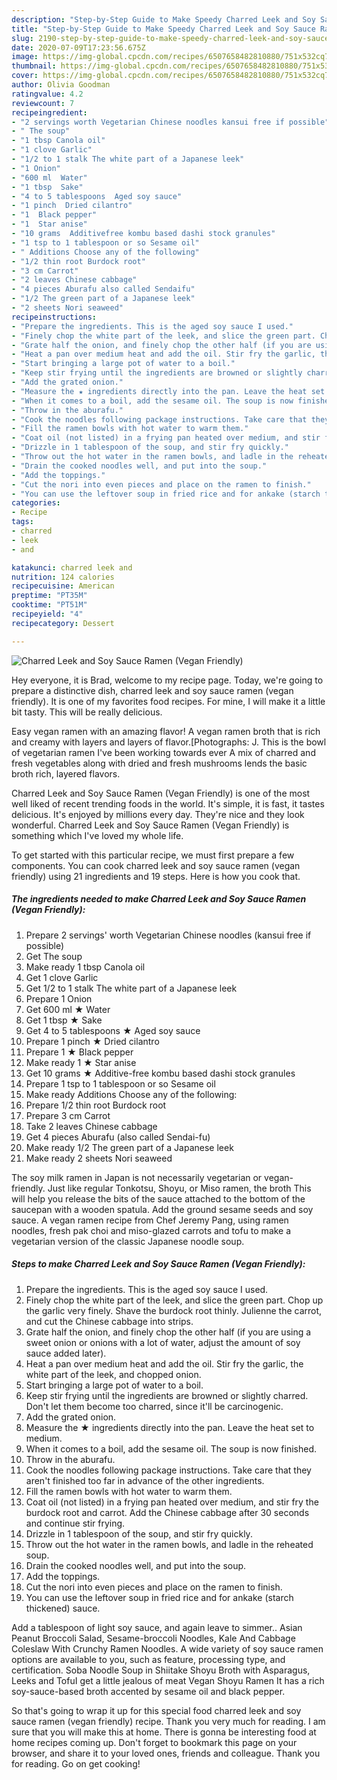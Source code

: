 ```yaml
---
description: "Step-by-Step Guide to Make Speedy Charred Leek and Soy Sauce Ramen (Vegan Friendly)"
title: "Step-by-Step Guide to Make Speedy Charred Leek and Soy Sauce Ramen (Vegan Friendly)"
slug: 2190-step-by-step-guide-to-make-speedy-charred-leek-and-soy-sauce-ramen-vegan-friendly
date: 2020-07-09T17:23:56.675Z
image: https://img-global.cpcdn.com/recipes/6507658482810880/751x532cq70/charred-leek-and-soy-sauce-ramen-vegan-friendly-recipe-main-photo.jpg
thumbnail: https://img-global.cpcdn.com/recipes/6507658482810880/751x532cq70/charred-leek-and-soy-sauce-ramen-vegan-friendly-recipe-main-photo.jpg
cover: https://img-global.cpcdn.com/recipes/6507658482810880/751x532cq70/charred-leek-and-soy-sauce-ramen-vegan-friendly-recipe-main-photo.jpg
author: Olivia Goodman
ratingvalue: 4.2
reviewcount: 7
recipeingredient:
- "2 servings worth Vegetarian Chinese noodles kansui free if possible"
- " The soup"
- "1 tbsp Canola oil"
- "1 clove Garlic"
- "1/2 to 1 stalk The white part of a Japanese leek"
- "1 Onion"
- "600 ml  Water"
- "1 tbsp  Sake"
- "4 to 5 tablespoons  Aged soy sauce"
- "1 pinch  Dried cilantro"
- "1  Black pepper"
- "1  Star anise"
- "10 grams  Additivefree kombu based dashi stock granules"
- "1 tsp to 1 tablespoon or so Sesame oil"
- " Additions Choose any of the following"
- "1/2 thin root Burdock root"
- "3 cm Carrot"
- "2 leaves Chinese cabbage"
- "4 pieces Aburafu also called Sendaifu"
- "1/2 The green part of a Japanese leek"
- "2 sheets Nori seaweed"
recipeinstructions:
- "Prepare the ingredients. This is the aged soy sauce I used."
- "Finely chop the white part of the leek, and slice the green part. Chop up the garlic very finely. Shave the burdock root thinly. Julienne the carrot, and cut the Chinese cabbage into strips."
- "Grate half the onion, and finely chop the other half (if you are using a sweet onion or onions with a lot of water, adjust the amount of soy sauce added later)."
- "Heat a pan over medium heat and add the oil. Stir fry the garlic, the white part of the leek, and chopped onion."
- "Start bringing a large pot of water to a boil."
- "Keep stir frying until the ingredients are browned or slightly charred. Don&#39;t let them become too charred, since it&#39;ll be carcinogenic."
- "Add the grated onion."
- "Measure the ★ ingredients directly into the pan. Leave the heat set to medium."
- "When it comes to a boil, add the sesame oil. The soup is now finished."
- "Throw in the aburafu."
- "Cook the noodles following package instructions. Take care that they aren&#39;t finished too far in advance of the other ingredients."
- "Fill the ramen bowls with hot water to warm them."
- "Coat oil (not listed) in a frying pan heated over medium, and stir fry the burdock root and carrot. Add the Chinese cabbage after 30 seconds and continue stir frying."
- "Drizzle in 1 tablespoon of the soup, and stir fry quickly."
- "Throw out the hot water in the ramen bowls, and ladle in the reheated soup."
- "Drain the cooked noodles well, and put into the soup."
- "Add the toppings."
- "Cut the nori into even pieces and place on the ramen to finish."
- "You can use the leftover soup in fried rice and for ankake (starch thickened) sauce."
categories:
- Recipe
tags:
- charred
- leek
- and

katakunci: charred leek and 
nutrition: 124 calories
recipecuisine: American
preptime: "PT35M"
cooktime: "PT51M"
recipeyield: "4"
recipecategory: Dessert

---
```



![Charred Leek and Soy Sauce Ramen (Vegan Friendly)](https://img-global.cpcdn.com/recipes/6507658482810880/751x532cq70/charred-leek-and-soy-sauce-ramen-vegan-friendly-recipe-main-photo.jpg)

Hey everyone, it is Brad, welcome to my recipe page. Today, we're going to prepare a distinctive dish, charred leek and soy sauce ramen (vegan friendly). It is one of my favorites food recipes. For mine, I will make it a little bit tasty. This will be really delicious.

Easy vegan ramen with an amazing flavor! A vegan ramen broth that is rich and creamy with layers and layers of flavor.[Photographs: J. This is the bowl of vegetarian ramen I&#39;ve been working towards ever A mix of charred and fresh vegetables along with dried and fresh mushrooms lends the basic broth rich, layered flavors.

Charred Leek and Soy Sauce Ramen (Vegan Friendly) is one of the most well liked of recent trending foods in the world. It's simple, it is fast, it tastes delicious. It's enjoyed by millions every day. They're nice and they look wonderful. Charred Leek and Soy Sauce Ramen (Vegan Friendly) is something which I've loved my whole life.


To get started with this particular recipe, we must first prepare a few components. You can cook charred leek and soy sauce ramen (vegan friendly) using 21 ingredients and 19 steps. Here is how you cook that.

<!--inarticleads1-->

##### The ingredients needed to make Charred Leek and Soy Sauce Ramen (Vegan Friendly):

1. Prepare 2 servings&#39; worth Vegetarian Chinese noodles (kansui free if possible)
1. Get  The soup
1. Make ready 1 tbsp Canola oil
1. Get 1 clove Garlic
1. Get 1/2 to 1 stalk The white part of a Japanese leek
1. Prepare 1 Onion
1. Get 600 ml ★ Water
1. Get 1 tbsp ★ Sake
1. Get 4 to 5 tablespoons ★ Aged soy sauce
1. Prepare 1 pinch ★ Dried cilantro
1. Prepare 1 ★ Black pepper
1. Make ready 1 ★ Star anise
1. Get 10 grams ★ Additive-free kombu based dashi stock granules
1. Prepare 1 tsp to 1 tablespoon or so Sesame oil
1. Make ready  Additions Choose any of the following:
1. Prepare 1/2 thin root Burdock root
1. Prepare 3 cm Carrot
1. Take 2 leaves Chinese cabbage
1. Get 4 pieces Aburafu (also called Sendai-fu)
1. Make ready 1/2 The green part of a Japanese leek
1. Make ready 2 sheets Nori seaweed


The soy milk ramen in Japan is not necessarily vegetarian or vegan-friendly. Just like regular Tonkotsu, Shoyu, or Miso ramen, the broth This will help you release the bits of the sauce attached to the bottom of the saucepan with a wooden spatula. Add the ground sesame seeds and soy sauce. A vegan ramen recipe from Chef Jeremy Pang, using ramen noodles, fresh pak choi and miso-glazed carrots and tofu to make a vegetarian version of the classic Japanese noodle soup. 

<!--inarticleads2-->

##### Steps to make Charred Leek and Soy Sauce Ramen (Vegan Friendly):

1. Prepare the ingredients. This is the aged soy sauce I used.
1. Finely chop the white part of the leek, and slice the green part. Chop up the garlic very finely. Shave the burdock root thinly. Julienne the carrot, and cut the Chinese cabbage into strips.
1. Grate half the onion, and finely chop the other half (if you are using a sweet onion or onions with a lot of water, adjust the amount of soy sauce added later).
1. Heat a pan over medium heat and add the oil. Stir fry the garlic, the white part of the leek, and chopped onion.
1. Start bringing a large pot of water to a boil.
1. Keep stir frying until the ingredients are browned or slightly charred. Don&#39;t let them become too charred, since it&#39;ll be carcinogenic.
1. Add the grated onion.
1. Measure the ★ ingredients directly into the pan. Leave the heat set to medium.
1. When it comes to a boil, add the sesame oil. The soup is now finished.
1. Throw in the aburafu.
1. Cook the noodles following package instructions. Take care that they aren&#39;t finished too far in advance of the other ingredients.
1. Fill the ramen bowls with hot water to warm them.
1. Coat oil (not listed) in a frying pan heated over medium, and stir fry the burdock root and carrot. Add the Chinese cabbage after 30 seconds and continue stir frying.
1. Drizzle in 1 tablespoon of the soup, and stir fry quickly.
1. Throw out the hot water in the ramen bowls, and ladle in the reheated soup.
1. Drain the cooked noodles well, and put into the soup.
1. Add the toppings.
1. Cut the nori into even pieces and place on the ramen to finish.
1. You can use the leftover soup in fried rice and for ankake (starch thickened) sauce.


Add a tablespoon of light soy sauce, and again leave to simmer.. Asian Peanut Broccoli Salad, Sesame-broccoli Noodles, Kale And Cabbage Coleslaw With Crunchy Ramen Noodles. A wide variety of soy sauce ramen options are available to you, such as feature, processing type, and certification. Soba Noodle Soup in Shiitake Shoyu Broth with Asparagus, Leeks and TofuI get a little jealous of meat Vegan Shoyu Ramen It has a rich soy-sauce-based broth accented by sesame oil and black pepper. 

So that's going to wrap it up for this special food charred leek and soy sauce ramen (vegan friendly) recipe. Thank you very much for reading. I am sure that you will make this at home. There is gonna be interesting food at home recipes coming up. Don't forget to bookmark this page on your browser, and share it to your loved ones, friends and colleague. Thank you for reading. Go on get cooking!
